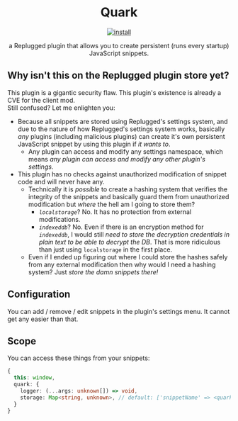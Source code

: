 <p>
  <h1 align="center">Quark</h1>
</p>

<p align="center">
  <a href="https://replugged.dev/install?identifier=Socketlike/Quark&source=github">
    <img alt="install" src="https://img.shields.io/badge/dynamic/json?url=https%3A%2F%2Fgithub.com%2FSocketlike%2Freplugged-plugins%2Fraw%2Fmain%2Fplugins%2FQuark%2Fmanifest.json&query=%24.version&prefix=v&label=Install&style=for-the-badge">
  </a>
</p>

<p align="center">
  a Replugged plugin that allows you to create persistent (runs every startup) JavaScript snippets.
</p>

## Why isn't this on the Replugged plugin store yet?

This plugin is a gigantic security flaw. This plugin's existence is already a CVE for the client
mod.  
Still confused? Let me enlighten you:

- Because all snippets are stored using Replugged's settings system, and due to the nature of how
  Replugged's settings system works, basically _any_ plugins (including malicious plugins) can
  create it's own persistent JavaScript snippet by using this plugin if _it wants to_.
  - Any plugin can access and modify any settings namespace, which means _any plugin can access and
    modify any other plugin's settings_.
- This plugin has no checks against unauthorized modification of snippet code and will never have
  any.
  - Technically it is _possible_ to create a hashing system that verifies the integrity of the
    snippets and basically guard them from unauthorized modification but _where_ the hell am I going
    to store them?
    - _`localstorage`_? No. It has no protection from external modifications.
    - _`indexeddb`_? No. Even if there is an encryption method for _`indexeddb`_, I would still
      _need to store the decryption credentials in plain text to be able to decrypt the DB_. That is
      more ridiculous than just using `localstorage` in the first place.
  - Even if I ended up figuring out where I could store the hashes safely from any external
    modification then why would I need a hashing system? Just _store the damn snippets there!_

## Configuration

You can add / remove / edit snippets in the plugin's settings menu. It cannot get any easier than
that.

## Scope

You can access these things from your snippets:

```ts
{
  this: window,
  quark: {
    logger: (...args: unknown[]) => void,
    storage: Map<string, unknown>, // default: ['snippetName' => <quark's name>]
  }
}
```
